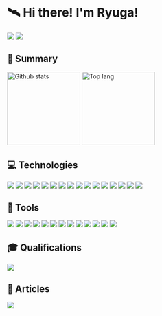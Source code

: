 # 🛰 Hi there! I'm Ryuga!
<p>
  <img src="https://img.shields.io/github/followers/ryuga0719?style=social">
  <a href="https://mobile.twitter.com/toaru_fe_">
    <img src="https://img.shields.io/badge/-Twitter-ccc.svg?logo=Twitter&style=flat">
  </a>
</p>

  
## 🔑 Summary
<p align=left>
  <img alt="Github stats" height="170px" src="https://github-readme-stats.vercel.app/api?username=ryuga0719&count_private=true&show_icons=true&theme=radical" />
  <img alt="Top lang" height="170px" src="https://github-readme-stats.vercel.app/api/top-langs/?username=ryuga0719&langs_count=6&layout=compact&theme=radical" />
</p>

 ## 💻 Technologies
 <p>
  <img src="https://img.shields.io/badge/Javascript-000.svg?logo=javascript&style=flat">
  <img src="https://img.shields.io/badge/TypeScript-000.svg?logo=typescript&style=flat">
  <img src="https://img.shields.io/badge/Python-000?logo=Python&style=flat">
  <img src="https://img.shields.io/badge/HTML5-333.svg?logo=html5&style=flat">
  <img src="https://img.shields.io/badge/CSS3-1572B6.svg?logo=css3&style=flat">
  <img src="https://img.shields.io/badge/Sass-ccc.svg?logo=sass&style=flat">
  <img src="https://img.shields.io/badge/EJS-8BA438.svg?logo=ejs&style=flat">
  <img src="https://img.shields.io/badge/PHP-ccc.svg?logo=php&style=flat">
  <img src="https://img.shields.io/badge/Angular-DD0031.svg?logo=Angular&style=flat">
  <img src="https://img.shields.io/badge/Ionic-ccc?logo=ionic&style=flat">
  <img src="https://img.shields.io/badge/Bootstrap-000.svg?logo=bootstrap&style=flat">
  <img src="https://img.shields.io/badge/React-555.svg?logo=react&style=flat">
  <img src="https://img.shields.io/badge/Vite-ccc?logo=vite&style=flat">
  <img src="https://img.shields.io/badge/jQuery-0769AD.svg?logo=jquery&style=flat">
  <img src="https://img.shields.io/badge/MySQL-000.svg?logo=MySQL&style=flat">
  <img src="https://img.shields.io/badge/Netlify-000.svg?logo=netlify&style=flat">
</p>
 
 ## 🔨 Tools
<p>
  <img src="https://img.shields.io/badge/-Photoshop-000.svg?logo=Adobephotoshop&style=flat">
  <img src="https://img.shields.io/badge/-Lightroom-000.svg?logo=Adobelightroom&style=flat">
  <img src="https://img.shields.io/badge/-XD-000.svg?logo=Adobexd&style=flat">
  <img src="https://img.shields.io/badge/-Excel-217346.svg?logo=microsoftexcel&style=flat">
  <img src="https://img.shields.io/badge/-Powerpoint-B7472A.svg?logo=microsoftpowerpoint&style=flat">
  <img src="https://img.shields.io/badge/-PowerAutomate-0066FF.svg?logo=powerautomate&style=flat">
  <img src="https://img.shields.io/badge/-Git-000?logo=git&style=flat">
  <img src="https://img.shields.io/badge/-GitHub-181717?logo=github&style=flat">
  <img src="https://img.shields.io/badge/-GitLab-FCA121?logo=gitlab&style=flat">
  <img src="https://img.shields.io/badge/-Teams-000.svg?logo=microsoftteams&style=flat">
  <img src="https://img.shields.io/badge/-Slack-000.svg?logo=slack&style=flat">
  <img src="https://img.shields.io/badge/-Skype-000.svg?logo=skype&style=flat">
  <img src="https://img.shields.io/badge/-Notion-000.svg?logo=notion&style=flat">
</p>
 
 ## 🎓 Qualifications
 <img src="https://img.shields.io/badge/-HTML5Professional-333.svg?logo=html5&style=flat">
 
 ## 📂 Articles
 <p>
  <a href="https://zenn.dev/toaru_fe">
    <img src="https://img.shields.io/badge/-zenn-ccc.svg?logo=Zenn&style=flat">
  </a>
</p>
